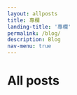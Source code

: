 ```yaml
---
layout: allposts
title: 專欄
landing-title: '專欄'
permalink: /blog/
description: Blog
nav-menu: true
---
```


<h1>All posts</h1>
